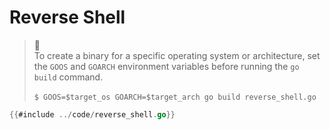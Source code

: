 # Reverse Shell

> <br/>
To create a binary for a specific operating system or architecture, set the `GOOS` and `GOARCH` environment variables before running the `go build` command.<br/><br/>
`$ GOOS=$target_os GOARCH=$target_arch go build reverse_shell.go`

```go
{{#include ../code/reverse_shell.go}}
```
